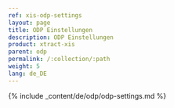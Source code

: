 ```yaml
---
ref: xis-odp-settings
layout: page
title: ODP Einstellungen
description: ODP Einstellungen
product: xtract-xis
parent: odp
permalink: /:collection/:path
weight: 5
lang: de_DE
---
```


{% include _content/de/odp/odp-settings.md %} 